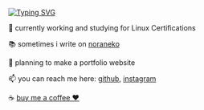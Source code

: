 [![Typing SVG](https://readme-typing-svg.demolab.com?font=Victor+Mono&weight=700&size=25&duration=2000&pause=1000&color=#008080&center=true&vCenter=true&multiline=true&random=false&width=500&height=200&lines=hello+world!;my+name+is+marco...;but+you+can+call+me;kernelpanic)](https://git.io/typing-svg)

🌱 currently working and studying for Linux Certifications

📚 sometimes i write on [noraneko](https://noraneko.vercel.app)

💭 planning to make a portfolio website

📫 you can reach me here: [github](https://github.com/kernelpanic95), [instagram](https://instagram.com/kernelpanic.sh)

☕ [buy me a coffee ❤️](https://ko-fi.com/kernelpanic95)


<!--
**kernelpanic95/kernelpanic95** is a ✨ _special_ ✨ repository because its `README.md` (this file) appears on your GitHub profile.

Here are some ideas to get you started:

- 🔭 I’m currently working on ...
- 🌱 I’m currently learning ...
- 👯 I’m looking to collaborate on ...
- 🤔 I’m looking for help with ...
- 💬 Ask me about ...
- 📫 How to reach me: ...
- 😄 Pronouns: ...
- ⚡ Fun fact: ...
-->
